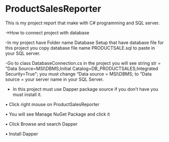 # ProductSalesReporter
This is my project report that make with C# programming and SQL server.

->How to connect project with database

-In my project have Folder name Database Setup that have database file for this project you copy database file name PRODUCTSALE.sql to paste in your SQL server.

-Go to class DatabaseConnection.cs in the project you will see string str = "Data Source=MSI\DBMS;Initial Catalog=DB_PRODUCTSALES;Integrated Security=True"; you must change “Data source = MSI\DBMS; to “Data source = your server name in your SQL Server.

-	In this project must use Dapper package source if you don’t have you must install it.

•	Click right mouse on ProductSalesReporter

•	You will see Manage NuGet Package and click it

•	Click Browse and search Dapper

•	Install Dapper

